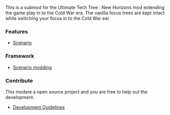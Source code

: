 This is a submod for the Ultimate Tech Tree : New Horizons mod extending the game play in to the Cold War era. The vanilla focus trees are kept intact while switching your focus in to the Cold War ear.

### Features
- [Scenario](scenario)

### Framework
- [Scenario modding](scenario_dev)

### Contribute
This modare a open source project and you are free to help out the development.
- [Development Guidelines](development_guidelines)
